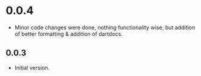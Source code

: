 # 0.0.4

- Minor code changes were done, nothing functionality wise, but addition of better formatting & addition of dartdocs.

## 0.0.3

- Initial version.
